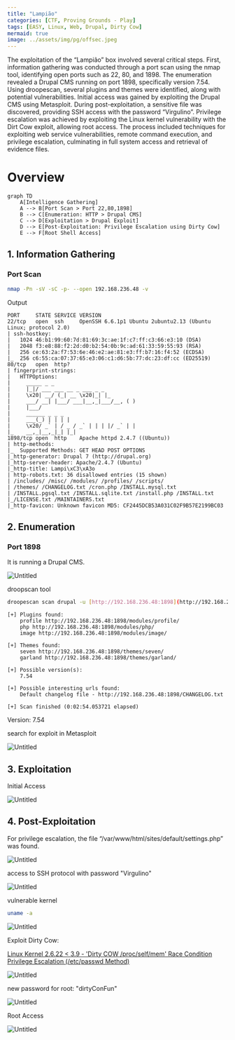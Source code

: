 ```yaml
---
title: "Lampião"
categories: [CTF, Proving Grounds - Play]
tags: [EASY, Linux, Web, Drupal, Dirty Cow]
mermaid: true
image: ../assets/img/pg/offsec.jpeg
---
```


The exploitation of the “Lampião” box involved several critical steps. First, information gathering was conducted through a port scan using the nmap tool, identifying open ports such as 22, 80, and 1898. The enumeration revealed a Drupal CMS running on port 1898, specifically version 7.54. Using droopescan, several plugins and themes were identified, along with potential vulnerabilities. Initial access was gained by exploiting the Drupal CMS using Metasploit. During post-exploitation, a sensitive file was discovered, providing SSH access with the password “Virgulino”. Privilege escalation was achieved by exploiting the Linux kernel vulnerability with the Dirt Cow exploit, allowing root access. The process included techniques for exploiting web service vulnerabilities, remote command execution, and privilege escalation, culminating in full system access and retrieval of evidence files.

# Overview

```mermaid
graph TD
    A[Intelligence Gathering]
    A --> B[Port Scan > Port 22,80,1898]
    B --> C[Enumeration: HTTP > Drupal CMS]
    C --> D[Exploitation > Drupal Exploit]
    D --> E[Post-Exploitation: Privilege Escalation using Dirty Cow]
    E --> F[Root Shell Access]

```

## 1. Information Gathering

### Port Scan
```bash
nmap -Pn -sV -sC -p- --open 192.168.236.48 -v
```
Output
```
PORT     STATE SERVICE VERSION
22/tcp   open  ssh     OpenSSH 6.6.1p1 Ubuntu 2ubuntu2.13 (Ubuntu Linux; protocol 2.0)
| ssh-hostkey: 
|   1024 46:b1:99:60:7d:81:69:3c:ae:1f:c7:ff:c3:66:e3:10 (DSA)
|   2048 f3:e8:88:f2:2d:d0:b2:54:0b:9c:ad:61:33:59:55:93 (RSA)
|   256 ce:63:2a:f7:53:6e:46:e2:ae:81:e3:ff:b7:16:f4:52 (ECDSA)
|_  256 c6:55:ca:07:37:65:e3:06:c1:d6:5b:77:dc:23:df:cc (ED25519)
80/tcp   open  http?
| fingerprint-strings: 
|   HTTPOptions: 
|     _____ _ _ 
|     |_|/ ___ ___ __ _ ___ _ _ 
|     \x20| __/ (_| __ \x20|_| |_ 
|     ___/ __| |___/ ___|__,_|___/__, ( ) 
|     |___/ 
|     ______ _ _ _ 
|     ___(_) | | | |
|     \x20/ _` | / _ / _` | | | |/ _` | |
|_    __,_|__,_|_| |_|
1898/tcp open  http    Apache httpd 2.4.7 ((Ubuntu))
| http-methods: 
|_  Supported Methods: GET HEAD POST OPTIONS
|_http-generator: Drupal 7 (http://drupal.org)
|_http-server-header: Apache/2.4.7 (Ubuntu)
|_http-title: Lampi\xC3\xA3o
| http-robots.txt: 36 disallowed entries (15 shown)
| /includes/ /misc/ /modules/ /profiles/ /scripts/ 
| /themes/ /CHANGELOG.txt /cron.php /INSTALL.mysql.txt 
| /INSTALL.pgsql.txt /INSTALL.sqlite.txt /install.php /INSTALL.txt 
|_/LICENSE.txt /MAINTAINERS.txt
|_http-favicon: Unknown favicon MD5: CF2445DCB53A031C02F9B57E2199BC03

```

## 2. Enumeration

### Port 1898

It is running a Drupal CMS.

![Untitled](../assets/img/pg/Lampiao/Untitled.png)

droopscan tool

```bash
droopescan scan drupal -u [http://192.168.236.48:1898](http://192.168.236.48:1898/)
```

```
[+] Plugins found:                                                              
    profile http://192.168.236.48:1898/modules/profile/
    php http://192.168.236.48:1898/modules/php/
    image http://192.168.236.48:1898/modules/image/

[+] Themes found:
    seven http://192.168.236.48:1898/themes/seven/
    garland http://192.168.236.48:1898/themes/garland/

[+] Possible version(s):
    7.54

[+] Possible interesting urls found:
    Default changelog file - http://192.168.236.48:1898/CHANGELOG.txt

[+] Scan finished (0:02:54.053721 elapsed)
```

Version: 7.54

search for exploit in Metasploit

![Untitled](../assets/img/pg/Lampiao/Untitled%201.png)

## 3. Exploitation

Initial Access

![Untitled](../assets/img/pg/Lampiao/Untitled%202.png)

## 4. Post-Exploitation

For privilege escalation, the file “/var/www/html/sites/default/settings.php” was found.

![Untitled](../assets/img/pg/Lampiao/Untitled%203.png)

access to SSH protocol with password "Virgulino"

![Untitled](../assets/img/pg/Lampiao/Untitled%204.png)

vulnerable kernel

```bash
uname -a
```

![Untitled](../assets/img/pg/Lampiao/Untitled%205.png)

Exploit Dirty Cow:

[Linux Kernel 2.6.22 < 3.9 - 'Dirty COW /proc/self/mem' Race Condition Privilege Escalation (/etc/passwd Method)](https://www.exploit-db.com/exploits/40847)

![Untitled](../assets/img/pg/Lampiao/Untitled%206.png)

new password for root: "dirtyConFun"

![Untitled](../assets/img/pg/Lampiao/Untitled%207.png)

Root Access

![Untitled](../assets/img/pg/Lampiao/Untitled%208.png)